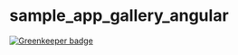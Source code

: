 # sample_app_gallery_angular

[![Greenkeeper badge](https://badges.greenkeeper.io/luisandia/sample_app_gallery_angular.svg)](https://greenkeeper.io/)
